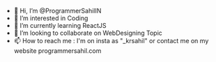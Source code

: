 - 👋 Hi, I’m @ProgrammerSahilIN
- 👀 I’m interested in Coding
- 🌱 I’m currently learning ReactJS
- 💞️ I’m looking to collaborate on WebDesigning Topic 
- 📫 How to reach me : I'm on insta as "_krsahil" or contact me on my website programmersahil.com

<!---
ProgrammerSahilIN/ProgrammerSahilIN is a ✨ special ✨ repository because its `README.md` (this file) appears on your GitHub profile.
You can click the Preview link to take a look at your changes.
--->
